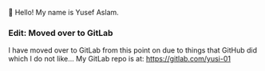 👋
Hello! My name is Yusef Aslam.

### Edit: Moved over to GitLab
I have moved over to GitLab from this point on due to things that GitHub did which I do not like... 
My GitLab repo is at: https://gitlab.com/yusi-01
